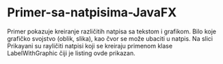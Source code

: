# Primer-sa-natpisima-JavaFX
Primer pokazuje kreiranje različitih natpisa sa tekstom i grafikom. Bilo koje grafičko svojstvo (oblik, slika), kao čvor se može ubaciti u natpis. Na slici Prikayani su rayličiti natpisi koji se kreiraju primenom klase LabelWithGraphic čiji je listing ovde prikazan.
